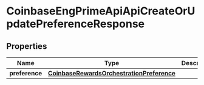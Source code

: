 
# CoinbaseEngPrimeApiApiCreateOrUpdatePreferenceResponse

## Properties
Name | Type | Description | Notes
------------ | ------------- | ------------- | -------------
**preference** | [**CoinbaseRewardsOrchestrationPreference**](CoinbaseRewardsOrchestrationPreference.md) |  | 



